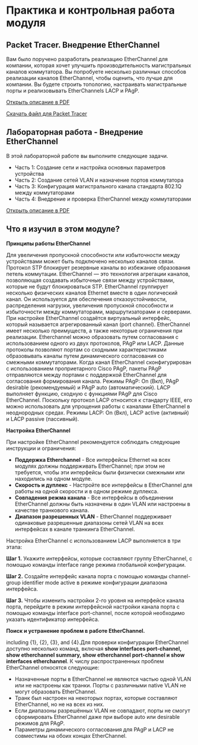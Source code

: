 # Практика и контрольная работа модуля

<!-- 6.4.1 -->
## Packet Tracer. Внедрение EtherChannel

Вам было поручено разработать реализацию EtherChannel для компании, которая хочет улучшить производительность магистральных каналов коммутатора. Вы попробуете несколько различных способов реализации каналов EtherChannel, чтобы оценить, что лучше для компании. Вы будете строить топологию, настраивать магистральные порты и реализовывать EtherChannels LACP и PAgP.

[Открыть описание в PDF](./assets/6.4.1-packet-tracer---implement-etherchannel_ru-RU.pdf)

[Скачать файл для Packet Tracer](./assets/6.4.1-packet-tracer---implement-etherchannel_ru-RU.pka)

<!-- 6.4.2 -->
## Лабораторная работа - Внедрение EtherChannel

В этой лабораторной работе вы выполните следующие задачи.

- Часть 1: Создание сети и настройка основных параметров устройства
- Часть 2: Создание сетей VLAN и назначение портов коммутатора
- Часть 3: Конфигурация магистрального канала стандарта 802.1Q между коммутаторами
- Часть 4: Внедрение и проверка EtherChannel между коммутаторами

[Открыть описание в PDF](./assets/6.4.2-lab---implement-etherchannel_ru-RU.pdf)


<!-- 6.4.3 -->
## Что я изучил в этом модуле?

**Принципы работы EtherChannel**

Для увеличения пропускной способности или избыточности между устройствами может быть подключено несколько каналов связи. Протокол STP блокирует резервные каналы во избежание образования петель коммутации. EtherChannel — это технология агрегации каналов, позволяющая создавать избыточные связи между устройствами, которые не будут блокироваться STP. EtherChannel группирует несколько физических каналов Ethernet вместе в один логический канал. Он используется для обеспечения отказоустойчивости, распределения нагрузки, увеличения пропускной способности и избыточности между коммутаторами, маршрутизаторами и серверами. При настройке EtherChannel создаётся виртуальный интерфейс, который называется агрегированный канал (port channel). EtherChannel имеет несколько преимуществ, а также некоторые ограничения при реализации. Etherchannel можно образовать путем согласования с использованием одного из двух протоколов, PAgP или LACP. Данные протоколы позволяют портам со сходными характеристиками образовывать каналы путем динамического согласования со смежными коммутаторами. Когда канал EtherChannel сконфигурирован с использованием проприетарного Cisco PAgP, пакеты PAgP отправляются между портами с поддержкой EtherChannel для согласования формирования канала. Режимы PAgP: On (Вкл), PAgP desirable (рекомендуемый) и PAgP auto (автоматический). LACP выполняет функцию, сходную с функциями PAgP для Cisco EtherChannel. Поскольку протокол LACP относится к стандарту IEEE, его можно использовать для упрощения работы с каналами EtherChannel в неоднородных средах. Режимы LACP: On (Вкл), LACP active (активный) и LACP passive (пассивный).

**Настройка EtherChannel**

При настройке EtherChannel рекомендуется соблюдать следующие инструкции и ограничения:

- **Поддержка Etherchannel** - Все интерфейсы Ethernet на всех модулях должны поддерживать EtherChannel; при этом не требуется, чтобы эти интерфейсы были физически смежными или находились на одном модуле.
- **Скорость и дуплекс** - Настройте все интерфейсы в EtherChannel для работы на одной скорости и в одном режиме дуплекса.
- **Совпадения режма канала** - Все интерфейсы в объединении EtherChannel должны быть назначены в один VLAN или настроены в качестве транкового канала.
- **Диапазон разрешенных VLAN** - EtherChannel поддерживает одинаковые разрешенные диапазоны сетей VLAN на всех интерфейсах в канале транкинга EtherChannel.

Настройка EtherChannel с использованием LACP выполняется в три этапа:

**Шаг 1.** Укажите интерфейсы, которые составляют группу EtherChannel, с помощью команды interface range режима глобальной конфигурации.

**Шаг 2.** Создайте интерфейс канала порта с помощью команды channel-group identifier mode active в режиме конфигурации диапазона интерфейса.

**Шаг 3.** Чтобы изменить настройки 2-го уровня на интерфейсе канала порта, перейдите в режим интерфейсной настройки канала порта с помощью команды interface port-channel, после которой необходимо указать идентификатор интерфейса.

**Поиск и устранение проблем в работе EtherChannel.**

including {1}, {2}, {3}, and {4}.Для проверки конфигурации EtherChannel доступно несколько команд, включая **show interfaces port-channel, show etherchannel summary, show etherchannel port-channel и show interfaces etherchannel**. К числу распространенных проблем EtherChannel относятся следующие:

- Назначенные порты в EtherChannel не являются частью одной VLAN или не настроены как транки. Порты с различными native VLAN не могут образовать EtherChannel.
- Транк был настроен на некоторых портах, которые составляют EtherChannel, но не на всех из них.
- Если диапазоны разрешённых VLAN не совпадают, порты не смогут сформировать EtherChannel даже при выборе auto или desirable режимов для PAgP.
- Параметры динамического согласования для PAgP и LACP не совместимы на обоих концах EtherChannel.

<!-- 6.4.4 Контрольная работа - Etherchannel -->



